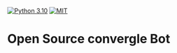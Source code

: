 [![Python 3.10](https://img.shields.io/badge/python-3.10-blue.svg)](https://www.python.org/downloads/release/python-3105/)
[![MIT](https://img.shields.io/github/license/erickillian/wordle-bot)](https://opensource.org/licenses/MIT)

# Open Source convergle Bot

